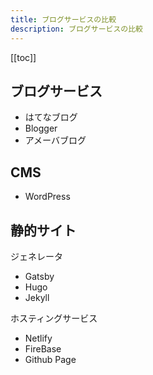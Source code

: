 ```yaml
---
title: ブログサービスの比較
description: ブログサービスの比較
---
```


[[toc]]

## ブログサービス
- はてなブログ
- Blogger
- アメーバブログ

## CMS
- WordPress

## 静的サイト
ジェネレータ
- Gatsby
- Hugo
- Jekyll

ホスティングサービス
- Netlify
- FireBase
- Github Page